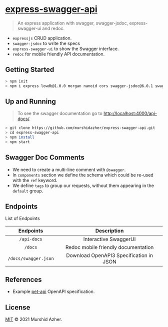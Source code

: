 # [express-swagger-api](https://github.com/murshidazher/express-swagger-api.git)

> An express application with swagger, swagger-jsdoc, express-swagger-ui and redoc.

- `expressjs` CRUD application.
- `swagger-jsdoc` to write the specs
- `express-swagger-ui` to show the Swagger interface.
- `redoc` for mobile friendly API documentation.

## Getting Started

```sh
> npm init
> npm i express lowdb@1.0.0 morgan nanoid cors swagger-jsdoc@6.0.1 swagger-ui-express redoc-express
```

## Up and Running

> To see the swagger documentation go to [http://localhost:4000/api-docs/](http://localhost:4000/api-docs/).

```sh
> git clone https://github.com/murshidazher/express-swagger-api.git
> cd express-swagger-api
> npm install
> npm start
```

## Swagger Doc Comments

- We need to create a multi-line comment with `@swagger`.
- In `components` section we define the schema which could be re-used with the `ref` keyword.
- We define `tags` to group our requests, without them appearing in the `default` group.

## Endpoints

List of Endpoints

|      Endpoints       |               Description               |
| :------------------: | :-------------------------------------: |
|     `/api-docs`      |          Interactive SwaggerUI          |
|       `/docs`        |   Redoc mobile friendly documentation   |
| `/docs/swagger.json` | Download OpenAPI3 Specification in JSON |

## References

- Example [pet-api](https://petstore.swagger.io/) OpenAPI specification.

## License

[MIT](LICENSE) © 2021 Murshid Azher.
